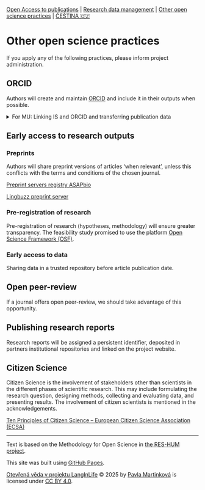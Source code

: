[Open Access to publications](/osprinciples/open-access-en) | [Research data management](/osprinciples/sprava-dat-en) | [Other open science practices](/osprinciples/dalsi-postupy-en) | [ČEŠTINA 🇨🇿](/osprinciples/dalsi-postupy)

# Other open science practices

If you apply any of the following practices, please inform project administration.

## ORCID

Authors will create and maintain [ORCID](https://orcid.org/) and include it in their outputs when possible. 

<details markdown="1">

<summary>For MU: Linking IS and ORCID and transferring publication data</summary>

In order for publications entered in the IS to be displayed in your ORCID profile, you must grant MU consent in the section [Personal Identifiers (IS)](https://is.muni.cz/auth/publikace/identifikatory_osob). You can then choose which type of publications will be transferred, or select them manually in [Publications (IS)](https://is.muni.cz/auth/publications?orcid=1).

</details>

## Early access to research outputs 

### Preprints

Authors will share preprint versions of articles ‘when relevant’, unless this conflicts with the terms and conditions of the chosen journal. 

[Preprint servers registry ASAPbio](https://asapbio.org/preprint-servers)

[Lingbuzz preprint server](https://lingbuzz.net/)

### Pre-registration of research 

Pre-registration of research (hypotheses, methodology) will ensure greater transparency. The feasibility study promised to use the platform [Open Science Framework (OSF)](https://osf.io/).

### Early access to data 

Sharing data in a trusted repository before article publication date. 

## Open peer-review

If a journal offers open peer-review, we should take advantage of this opportunity.   

## Publishing research reports 

Research reports will be assigned a persistent identifier, deposited in partners institutional repositories and linked on the project website.

## Citizen Science 

Citizen Science is the involvement of stakeholders other than scientists in the different phases of scientific research. This may include formulating the research question, designing methods, collecting and evaluating data, and presenting results. The involvement of citizen scientists is mentioned in the acknowledgements. 

[Ten Principles of Citizen Science – European Citizen Science Association (ECSA)](https://www.ecsa.ngo/10-principles/)

---

Text is based on the Methodology for Open Science in [the RES-HUM project](https://reshum.muni.cz).

This site was built using [GitHub Pages](https://pages.github.com/).

[Otevřená věda v projektu LangInLife](https://pavla-martinkova.github.io/osprinciples/) © 2025 by [Pavla Martinková](https://github.com/pavla-martinkova) is licensed under [CC BY 4.0](https://creativecommons.org/licenses/by/4.0/).
